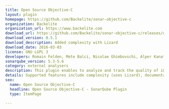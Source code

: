 ```yaml
---
title: Open Source Objective-C
layout: plugin
homepage: https://github.com/Backelite/sonar-objective-c
organization: Backelite
organization_url: https://www.backelite.com
download_url: https://github.com/Backelite/sonar-objective-c/releases/download/0.5.1/backelite-sonar-objective-c-plugin-0.5.1.jar
download_version: 0.5.1
download_description: Added complexity with Lizard
download_date: 2016-03-03
license: GNU LGPL 3
developers: Romain Felden, Mete Balci, Nicolae Ghimbovschi, Alper Kanat
sonarqube_version: 5.3-5.6
category: external analysers
description: This plugin enables to analyze and track the quality of iOS (iPhone, iPad) and MacOS developments.
details: Supported features include complexity (uses Lizard), documentation, duplications, issues (uses OCLint and Faux Pas), size, tests (uses xctool) and code coverage (uses gcovr and slather) 
seo: 
  name: Open Source Objective-C
  headline: Open Source Objective-C - SonarQube Plugin
  type: ItemPage

---
```

